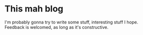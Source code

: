 # This mah blog
I'm probably gonna try to write some stuff, interesting stuff I hope.  
Feedback is welcomed, as long as it's constructive.
